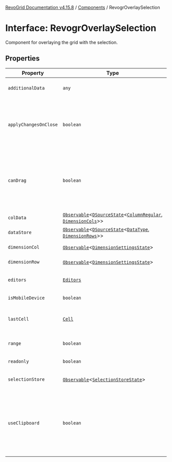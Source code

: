 [RevoGrid Documentation v4.15.8](README.md) / [Components](Namespace.Components.md) / RevogrOverlaySelection

# Interface: RevogrOverlaySelection

Component for overlaying the grid with the selection.

## Properties

| Property | Type | Description | Defined in |
| ------ | ------ | ------ | ------ |
| `additionalData` | `any` | Additional data to pass to renderer. | [src/components.d.ts:632](https://github.com/revolist/revogrid/blob/2ac43d2713c9d394ff33675f959c6432bf5aa023/src/components.d.ts#L632) |
| `applyChangesOnClose` | `boolean` | If true applys changes when cell closes if not Escape. **Default** `false` | [src/components.d.ts:637](https://github.com/revolist/revogrid/blob/2ac43d2713c9d394ff33675f959c6432bf5aa023/src/components.d.ts#L637) |
| `canDrag` | `boolean` | Enable revogr-order-editor component (read more in revogr-order-editor component). Allows D&D. | [src/components.d.ts:641](https://github.com/revolist/revogrid/blob/2ac43d2713c9d394ff33675f959c6432bf5aa023/src/components.d.ts#L641) |
| `colData` | [`Observable`](TypeAlias.Observable.md)\<[`DSourceState`](TypeAlias.DSourceState.md)\<[`ColumnRegular`](Interface.ColumnRegular.md), [`DimensionCols`](TypeAlias.DimensionCols.md)\>\> | Column data store. | [src/components.d.ts:645](https://github.com/revolist/revogrid/blob/2ac43d2713c9d394ff33675f959c6432bf5aa023/src/components.d.ts#L645) |
| `dataStore` | [`Observable`](TypeAlias.Observable.md)\<[`DSourceState`](TypeAlias.DSourceState.md)\<[`DataType`](TypeAlias.DataType.md), [`DimensionRows`](TypeAlias.DimensionRows.md)\>\> | Row data store. | [src/components.d.ts:649](https://github.com/revolist/revogrid/blob/2ac43d2713c9d394ff33675f959c6432bf5aa023/src/components.d.ts#L649) |
| `dimensionCol` | [`Observable`](TypeAlias.Observable.md)\<[`DimensionSettingsState`](Interface.DimensionSettingsState.md)\> | Dimension settings X. | [src/components.d.ts:653](https://github.com/revolist/revogrid/blob/2ac43d2713c9d394ff33675f959c6432bf5aa023/src/components.d.ts#L653) |
| `dimensionRow` | [`Observable`](TypeAlias.Observable.md)\<[`DimensionSettingsState`](Interface.DimensionSettingsState.md)\> | Dimension settings Y. | [src/components.d.ts:657](https://github.com/revolist/revogrid/blob/2ac43d2713c9d394ff33675f959c6432bf5aa023/src/components.d.ts#L657) |
| `editors` | [`Editors`](TypeAlias.Editors.md) | Custom editors register. | [src/components.d.ts:661](https://github.com/revolist/revogrid/blob/2ac43d2713c9d394ff33675f959c6432bf5aa023/src/components.d.ts#L661) |
| `isMobileDevice` | `boolean` | Is mobile view mode. | [src/components.d.ts:665](https://github.com/revolist/revogrid/blob/2ac43d2713c9d394ff33675f959c6432bf5aa023/src/components.d.ts#L665) |
| `lastCell` | [`Cell`](Interface.Cell.md) | Last real coordinates positions + 1. | [src/components.d.ts:669](https://github.com/revolist/revogrid/blob/2ac43d2713c9d394ff33675f959c6432bf5aa023/src/components.d.ts#L669) |
| `range` | `boolean` | Range selection allowed. | [src/components.d.ts:673](https://github.com/revolist/revogrid/blob/2ac43d2713c9d394ff33675f959c6432bf5aa023/src/components.d.ts#L673) |
| `readonly` | `boolean` | Readonly mode. | [src/components.d.ts:677](https://github.com/revolist/revogrid/blob/2ac43d2713c9d394ff33675f959c6432bf5aa023/src/components.d.ts#L677) |
| `selectionStore` | [`Observable`](TypeAlias.Observable.md)\<[`SelectionStoreState`](TypeAlias.SelectionStoreState.md)\> | Selection, range, focus. | [src/components.d.ts:681](https://github.com/revolist/revogrid/blob/2ac43d2713c9d394ff33675f959c6432bf5aa023/src/components.d.ts#L681) |
| `useClipboard` | `boolean` | Enable revogr-clipboard component (read more in revogr-clipboard component). Allows copy/paste. | [src/components.d.ts:685](https://github.com/revolist/revogrid/blob/2ac43d2713c9d394ff33675f959c6432bf5aa023/src/components.d.ts#L685) |
